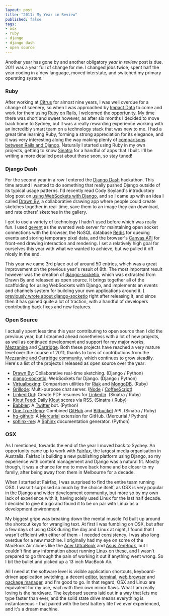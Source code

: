 ```yaml
---
layout: post
title: "2011: My Year in Review"
published: false
tags:
- osx
- ruby
- django
- django dash
- open source
---
```


Another year has gone by and another obligatory _year in review_ post is due. 2011 was a
year full of change for me. I changed jobs twice, spent half the year coding in a new language, moved interstate, and switched my primary operating system.

### Ruby

After working at [Citrus][1] for almost nine years, I was well overdue for a change of scenery, so when I was approached by [Impact Data][2] to come and work for them using [Ruby on Rails][3], I welcomed the opportunity. My time there was short and sweet however, as after six months I decided to move back home to Sydney, but it was a really rewarding experience working with an incredibly smart team on a technology stack that was new to me. I had a great time learning Ruby, forming a strong appreciation for its elegance, and it was very interesting along the way making plenty of [comparisons between Rails and Django][4]. Naturally I started using Ruby in my own projects, getting to know [Sinatra][5] for a handful of apps that I built. I'll be writing a more detailed post about those soon, so stay tuned!

### Django Dash

For the second year in a row I entered the [Django Dash][6] hackathon. This time around I wanted to do something that really pushed Django outside of its typical usage patterns. I'd recently read Cody Soyland's introductory blog post on [using WebSockets with Django][7], and so I came up with an idea I called [Drawn By][8], a collaborative drawing app where people could create sketches together in real-time, save them to an image they can download, and rate others' sketches in the gallery.

 I got to use a variety of technology I hadn't used before which was really fun. I used [gevent][9] as the evented web server for maintaining open socket connections with the browser, the NoSQL database [Redis][10] for queuing events and storing temporary pixel data, and the browser's [Canvas API][11] for front-end drawing interaction and rendering. I set a relatively high goal for ourselves this year with what we wanted to achieve, but we pulled it off nicely in the end.

 This year we came 3rd place out of around 50 entries, which was a great improvement on the previous year's result of 8th. The most important result however was the creation of [django-socketio][12], which was extracted from Drawn By and released as open source. It brings together all of the scaffolding for using WebSockets with Django, and implements an events and channels system for building your own applications around it. [I previously wrote about django-socketio][13] right after releasing it, and since then it has gained quite a lot of traction, with a handful of developers contributing back fixes and new features.

### Open Source

I actually spent less time this year contributing to open source than I did the previous year, but I steamed ahead nonetheless with a lot of new projects, as well as continued development and support for my major works, [Mezzanine][14] and [Cartridge][15]. Both these projects have reached a very mature level over the course of 2011, thanks to tons of contributions from the [Mezzanine and Cartridge community][16], which continues to grow steadily. Here's a list of the projects I released as open source over the year:

  * [Drawn By][8]: Collaborative real-time sketching. (Django / Python)
  * [django-socketio][12]: WebSockets for Django. (Django / Python)
  * [Virtualboxing][17]: Comparison utilities for [Riak][18] and [MongoDB][19]. (Ruby)
  * [Grillode][20]: Multi-purpose chat server. ([Node][21] / [CoffeeScript][22])
  * [Linked Out][23]: Create PDF resumes for [LinkedIn][24]. (Sinatra / Ruby)
  * [Klout Feed][25]: Daily [Klout][26] scores via RSS. (Sinatra / Ruby)
  * [Babbler][27]: A [Twitter][28] bot. (Python)
  * [One True Repo][29]: Combined [GitHub][30] and [Bitbucket][31] API. (Sinatra / Ruby)
  * [hg-github][32]: A [Mercurial][33] extension for GitHub. (Mercurial / Python)
  * [sphinx-me][34]: A [Sphinx][35] documentation generator. (Python)

### OSX

As I mentioned, towards the end of the year I moved back to Sydney. An opportunity came up to work with [Fairfax][36], the largest media organisation in Australia. Fairfax is building a new publishing platform using Django, so my experience with content management and Django was a natural fit. Mostly though, it was a chance for me to move back home and be closer to my family, after being away from them in Melbourne for a decade.

When I started at Fairfax, I was surprised to find the entire team running OSX. I wasn't surprised so much by the choice itself, as OSX is very popular in the Django and wider development community, but more so by my own lack of experience with it, having solely used Linux for the last half decade. I decided to give it a go and found it to be on par with Linux as a development environment.

My biggest gripe was breaking down the mental muscle I'd built up around the shortcut keys for wrangling text. At first I was fumbling on OSX, but after a few days of using OSX during the day and Linux at night, I found that I wasn't efficient with either of them - I needed consistency. I was also long overdue for a new machine. I originally had my eye on some of the MacBook Air clones like the [Acer UltraBook][37] and [Asus ZenBook][38], but I couldn't find any information about running Linux on these, and I wasn't prepared to go through the pain of working it out if anything went wrong. So I bit the bullet and picked up a 13 inch MacBook Air.

All I need at the software level is visible application shortcuts, keyboard-driven application switching, a decent [editor][39], [terminal][40], [web browser][41] and [package manager][42], and I'm good to go. In that regard, OSX and Linux are equivalent for my use, each with their own minor flaws. What I am really loving is the hardware. The keyboard seems laid out in a way that lets me type faster than ever, and the solid state drive means everything is instantaneous - that paired with the best battery life I've ever experienced, and it's a dream machine.

[1]: http://citrus.com.au
[2]: http://impactdata.com.au
[3]: http://rubyonrails.org
[4]: http://blog.jupo.org/2011/07/30/rails-quick-start-for-djangonauts/
[5]: http://www.sinatrarb.com
[6]: http://djangodash.com
[7]:http://codysoyland.com/2011/feb/6/evented-django-part-one-socketio-and-gevent/
[8]: http://drawnby.jupo.org
[9]: http://www.gevent.org
[10]: http://redis.io
[11]: http://en.wikipedia.org/wiki/Canvas_element
[12]: https://github.com/stephenmcd/django-socketio
[13]: http://blog.jupo.org/2011/08/13/real-time-web-apps-with-django-and-websockets/
[14]: http://mezzanine.jupo.org
[15]: http://cartridge.jupo.org
[16]: http://groups.google.com/group/mezzanine-users/topics
[17]: https://github.com/stephenmcd/virtualboxing
[18]: http://basho.com/products/riak-overview/
[19]: http://www.mongodb.org
[20]: http://chat.jupo.org
[21]: http://nodejs.org
[22]: http://coffeescript.org
[23]: http://linkedout.jupo.org
[24]: http://linkedin.com
[25]: http://klout-feed.jupo.org
[26]: http://klout.com
[27]: http://github.com/stephenmcd/babbler
[28]: http://twitter.com
[29]: http://otr.jupo.org
[30]: http://github.com
[31]: http://bitbucket.org
[32]: http://blog.jupo.org/2011/12/31/announcing-hg-github/
[33]: http://mercurial.selenic.com/
[34]: https://github.com/stephenmcd/sphinx-me
[35]: http://sphinx.pocoo.org/
[36]: http://fairfax.com.au
[37]: http://us.acer.com/ac/en/US/content/s-series-home
[38]: http://zenbook.asus.com/au/design/
[39]: http://www.sublimetext.com
[40]: http://www.iterm2.com
[41]: http://www.google.com/chrome/
[42]: http://mxcl.github.com/homebrew/
